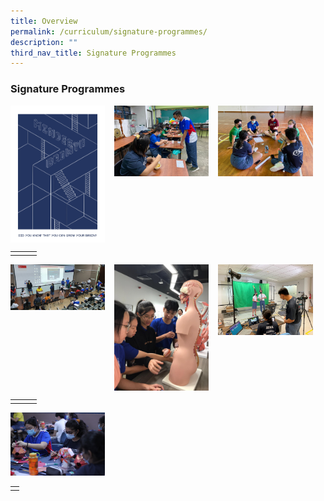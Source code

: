 ```yaml
---
title: Overview
permalink: /curriculum/signature-programmes/
description: ""
third_nav_title: Signature Programmes
---
```

### **Signature Programmes**

<p><a href="webhere"><img src="/images/signatureprogramme1.jpg" style="width:30%;margin-right:15px;" align = "left"></a></p>
<p><a href="webhere"><img src="/images/signatureprogramme2.jpg" style="width:30%;margin-right:15px;" align = "left"></a></p>
<p><a href="webhere"><img src="/images/signatureprogramme3.jpg" style="width:30%;margin-right:15px;" align = "left"></a></p>

<br clear="left">

|  |  |  |
|:---:|:---:|:---:|
|  |  |  |

<p><a href="webhere"><img src="/images/signatureprogramme4.jpg" style="width:30%;margin-right:15px;" align = "left"></a></p>
<p><a href="webhere"><img src="/images/signatureprogramme5.jpg" style="width:30%;margin-right:15px;" align = "left"></a></p>
<p><a href="webhere"><img src="/images/signatureprogramme6.jpg" style="width:30%;margin-right:15px;" align = "left"></a></p>

<br clear="left">

|  |  |  |
|:---:|:---:|:---:|
|  |  |  |

<p><a href="webhere"><img src="/images/signatureprogramme7.jpg" style="width:30%;"></a></p>

|  |
|:---:|
|  |
